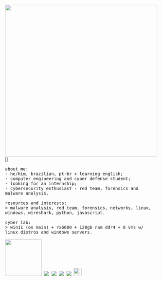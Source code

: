 <p float="left">
 <img src="https://i.imgur.com/XNTrjOd.jpeg" width="500" align="left">
  <p float="left">
    <samp>
      🥸
      <br>
      <br>
      about me:<br>
             - he/him, brazilian, pt-br + learning english;<br>
             - computer engineering and cyber defense student;<br>
             - looking for an internship;<br>
             - cybersecurity enthusiast - red team, forensics and malware analysis.<br>
      <br>
      resources and interests:<br>
          > malware analysis, red team, forensics, networks, linux, windows, wireshark, python, javascript.
      <br>
      <br>
      cyber lab:<br>
        > win11 (os main) + rx6600 + 128gb ram ddr4 + 8 vms w/ linux distros and windows servers.
      <br>
     <br>
     <img src="https://img.shields.io/badge/-Kali%20Linux-%23557C94?style=for-the-badge&logo=kalilinux&logoColor=white" width="120">
     <img src="https://img.shields.io/badge/-Wireshark-%231679A7?style=for-the-badge&logo=wireshark&logoColor=white">
     <img src="https://img.shields.io/badge/-TryHackMe-%23212C42?style=for-the-badge&logo=tryhackme&logoColor=white">
     <img src="https://img.shields.io/badge/-HackTheBox-%239FEF00?style=for-the-badge&logo=hackthebox&logoColor=white">
     <img src="https://img.shields.io/badge/-Bugcrowd-%23F26822?style=for-the-badge&logo=bugcrowd&logoColor=white">
       <a href="https://github.com/antonkomarev/github-profile-views-counter">
    <img src="https://komarev.com/ghpvc/?username=gabrielftanaka" height="26em">
    </samp>
  </p>
</p>
